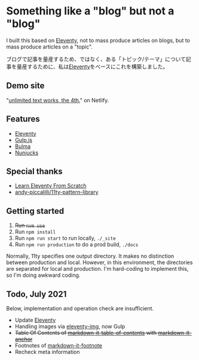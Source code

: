 # Something like a "blog" but not a "blog"

I built this based on [Eleventy][Eleventy-url], not to mass produce articles on blogs, but to mass produce articles on a "topic".

ブログで記事を量産するため、ではなく、ある「トピック/テーマ」について記事を量産するために、私は[Eleventy][Eleventy-url]をベースにこれを構築しました。


## Demo site

"[unlimited text works, the 4th.](https://dollplayer2501.netlify.app/)" on Netlify.


## Features

* [Eleventy][Eleventy-url]
* [Gulp.js](https://gulpjs.com/)
* [Bulma](https://bulma.io)
* [Nunjucks](https://mozilla.github.io/nunjucks/)


## Special thanks

* [Learn Eleventy From Scratch](https://piccalil.li/course/learn-eleventy-from-scratch/)
* [andy-piccalilli/11ty-pattern-library](https://github.com/andy-piccalilli/11ty-pattern-library)


## Getting started

1. ~~Run `nvm use`~~
1. Run `npm install`
1. Run `npm run start` to run locally, `./_site`
1. Run `npm run production` to do a prod build, `./docs`

Normally, 11ty specifies one output directory. It makes no distinction between production and local. However, in this environment, the directories are separated for local and production. I'm hard-coding to implement this, so I'm doing awkward coding.


## Todo, July 2021

Below, implementation and operation check are insufficient.

* Update [Eleventy][Eleventy-url]
* Handling images via [eleventy-img](https://github.com/11ty/eleventy-img), now Gulp
* ~~Table Of Contents of [markdown-it-table-of-contents](https://www.npmjs.com/package/markdown-it-table-of-contents) with [markdown-it-anchor](https://www.npmjs.com/package/markdown-it-anchor)~~
* Footnotes of [markdown-it-footnote](https://www.npmjs.com/package/markdown-it-footnote)
* Recheck meta information



[Eleventy-url]:https://www.11ty.dev/
